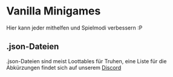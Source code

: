 # Vanilla Minigames
Hier kann jeder mithelfen und Spielmodi verbessern :P

## .json-Dateien
.json-Dateien sind meist Loottables für Truhen, eine Liste für die Abkürzungen findet sich auf unserem [Discord](https://discord.gg/JXVDQFf)
